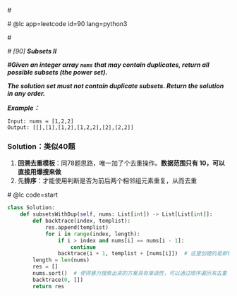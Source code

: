 \#

\# @lc app=leetcode id=90 lang=python3

\#

*\# [90] **Subsets II***

***\#Given an integer array `nums` that may contain duplicates, return all possible subsets (the power set).***

***The solution set must not contain duplicate subsets. Return the solution in any order.***

***Example：***

```
Input: nums = [1,2,2]
Output: [[],[1],[1,2],[1,2,2],[2],[2,2]]
```

### Solution：类似40题

1. **回溯去重模板**：同78题思路，唯一加了个去重操作。**数据范围只有 10，可以直接用爆搜来做**
2. 先**排序**：才能使用判断是否为前后两个相邻组元素重复，从而去重

\# @lc code=start

```python
class Solution:
    def subsetsWithDup(self, nums: List[int]) -> List[List[int]]:
        def backtrace(index, templist):
            res.append(templist)
            for i in range(index, length):
                if i > index and nums[i] == nums[i - 1]:
                    continue
                backtrace(i + 1, templist + [nums[i]])  # 这里创建的是新temp list
        length = len(nums)
        res = []
        nums.sort()  # 使得暴力搜索出来的方案具有单调性，可以通过顺序遍历来去重
        backtrace(0, [])
        return res
```

